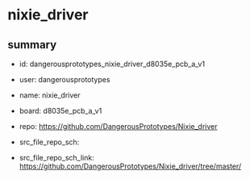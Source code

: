 # nixie_driver
 
## summary 
* id: dangerousprototypes_nixie_driver_d8035e_pcb_a_v1
* user: dangerousprototypes
* name: nixie_driver
* board: d8035e_pcb_a_v1
* repo: https://github.com/DangerousPrototypes/Nixie_driver



* src_file_repo_sch: 
* src_file_repo_sch_link: https://github.com/DangerousPrototypes/Nixie_driver/tree/master/






